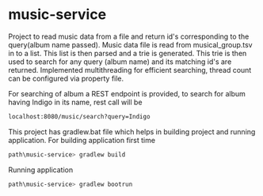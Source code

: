 # music-service

Project to read music data from a file and return id's corresponding to the query(album name passed).
Music data file is read from musical_group.tsv in to a list. This list is then parsed and a trie is generated.
This trie is then used to search for any query (album name) and its matching id's are returned.
Implemented multithreading for efficient searching, thread count can be configured via property file.

For searching of album a REST endpoint is provided, to search for album having Indigo in its name, rest call will be
```sh
localhost:8080/music/search?query=Indigo
```
This project has gradlew.bat file which helps in building project and running application.
For building application first time
```sh
path\music-service> gradlew build
```
Running application
```sh
path\music-service> gradlew bootrun
```
